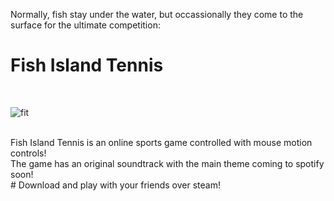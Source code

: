 Normally, fish stay under the water, but occassionally they come to the surface for the ultimate competition:
<br>
# Fish Island Tennis
<br>

![fit](https://github.com/xOcarin/Fish-Island-Tennis/assets/119756949/cb4847d8-736e-4558-a655-e0e8820362ee)

<br>
Fish Island Tennis is an online sports game controlled with mouse motion controls!
<br>
The game has an original soundtrack with the main theme coming to spotify soon!
<br>
# Download and play with your friends over steam!
